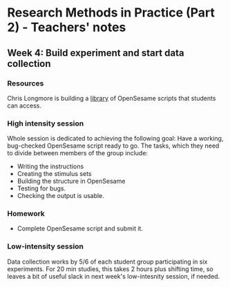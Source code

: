 # Research Methods in Practice (Part 2) - Teachers' notes

## Week 4: Build experiment and start data collection

### Resources

Chris Longmore is building a [library](openses_lib.md) of OpenSesame scripts that students can access.

### High intensity session

Whole session is dedicated to achieving the following goal: Have a working,
bug-checked OpenSesame script ready to go. The tasks, which they need to divide
between members of the group include: 

- Writing the instructions
- Creating the stimulus sets
- Building the structure in OpenSesame
- Testing for bugs.
- Checking the output is usable.

### Homework

- Complete OpenSesame script and submit it.

### Low-intensity session 

Data collection works by 5/6 of each student group participating in six
experiments. For 20 min studies, this takes 2 hours plus shifting time, so
leaves a bit of useful slack in next week's low-intesnity session, if needed.



